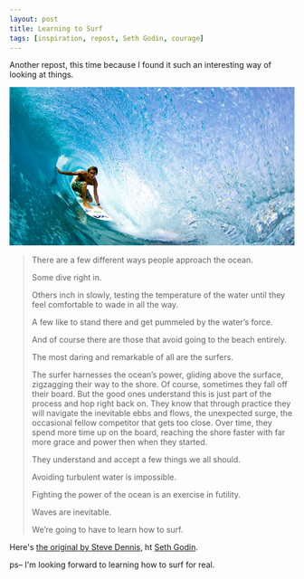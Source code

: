 ```yaml
---
layout: post
title: Learning to Surf
tags: [inspiration, repost, Seth Godin, courage]
---
```


Another repost, this time because I found it such an interesting way of looking at things.

![learning to surf](/images/learning-to-surf.jpg)

>There are a few different ways people approach the ocean.
>
>Some dive right in.
>
>Others inch in slowly, testing the temperature of the water until they feel comfortable to wade in all the way.
>
>A few like to stand there and get pummeled by the water’s force.
>
>And of course there are those that avoid going to the beach entirely.
>
>The most daring and remarkable of all are the surfers.
>
>The surfer harnesses the ocean’s power, gliding above the surface, zigzagging their way to the shore. Of course, sometimes they fall off their board. But the good ones understand this is just part of the process and hop right back on. They know that through practice they will navigate the inevitable ebbs and flows, the unexpected surge, the occasional fellow competitor that gets too close. Over time, they spend more time up on the board, reaching the shore faster with far more grace and power then when they started.
>
>They understand and accept a few things we all should.
>
>Avoiding turbulent water is impossible.
>
>Fighting the power of the ocean is an exercise in futility.
>
>Waves are inevitable.
>
>We’re going to have to learn how to surf.

Here's [the original by Steve Dennis](http://stevenpdennis.com/2015/03/31/learning-to-surf/), ht [Seth Godin](http://sethgodin.typepad.com/seths_blog/2015/04/the-hard-part-about-surfing.html).

ps– I'm looking forward to learning how to surf for real.
